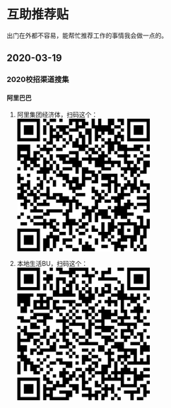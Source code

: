 # 互助推荐贴
出门在外都不容易，能帮忙推荐工作的事情我会做一点的。

## 2020-03-19

### 2020校招渠道搜集

#### 阿里巴巴
1. 阿里集团经济体，扫码这个：        
![](https://github.com/GerryIsWarrior/fileCache/blob/master/image/ali-recruit.png)

2. 本地生活BU，扫码这个：     
![](https://github.com/GerryIsWarrior/fileCache/blob/master/image/e-recruit.png)
